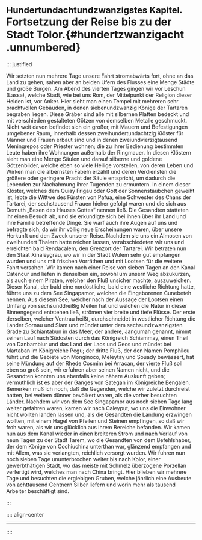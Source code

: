 # <small>Hundertundachtundzwanzigstes Kapitel.</small><br />Fortsetzung der Reise bis zu der Stadt Tolor.{#hundertzwanzigacht .unnumbered}

::: justified

Wir setzten nun mehrere Tage unsere Fahrt stromabwärts fort, ohne an das Land zu
gehen, sahen aber an beiden Ufern des Flusses eine Menge Städte und große
Burgen. Am Abend des vierten Tages gingen wir vor Leschun (Lassa), welche Stadt,
wie bei uns Rom, der Mittelpunkt der Religion dieser Heiden ist, vor Anker. Hier
sieht man einen Tempel mit mehreren sehr prachtvollen Gebäuden, in denen
siebenundzwanzig Könige der Tartaren begraben liegen. Diese Gräber sind alle mit
silbernen Platten bedeckt und mit verschieden gestalteten Götzen von demselben
Metalle geschmuckt. Nicht weit davon befindet sich ein großer, mit Mauern und
Befestigungen umgebener Raum, innerhalb dessen zweihundertundachtzig Klöster für
Männer und Frauen erbaut sind und in denen zweiundvierzigtausend Meningrepos
oder Priester wohnen; die zu ihrer Bedienung bestimmten Leute haben ihre
Wohnungen außerhalb der Ringmauer. In diesen Klöstern sieht man eine Menge
Säulen und darauf silberne und goldene Götzenbilder, welche eben so viele
Heilige vorstellen, von deren Leben und Wirken man die albernsten Fabeln erzählt
und deren Verdiensten die größere oder geringere Pracht der Säule entspricht, um
dadurch die Lebenden zur Nachahmung ihrer Tugenden zu ermuntern. In einem dieser
Klöster, welches dem Quiay Frigau oder Gott der Sonnenstäubchen geweiht ist,
lebte die Wittwe des Fürsten von Pafua, eine Schwester des Chans der Tartarei,
der sechstausend Frauen hieher gefolgt waren und die sich aus Demuth „Besen des
Hauses Gottes“ nennen ließ. Die Gesandten statteten ihr einen Besuch ab, und sie
erkundigte sich bei ihnen über ihr Land und ihre Familie betreffende Dinge. Sie
warf auch ihre Augen auf uns und befragte sich, da wir ihr völlig neue
Erscheinungen waren, über unsere Herkunft und den Zweck unserer Reise. Nachdem
sie uns ein Almosen von zweihundert Thalern hatte reichen lassen,
verabschiedeten wir uns und erreichten bald Rendacalem, den Grenzort der
Tartarei. Wir betraten nun den Staat Xinaleygrau, wo wir in der Stadt Wulem sehr
gut empfangen wurden und uns mit frischen Vorräthen und mit Lootsen für die
weitere Fahrt versahen. Wir kamen nach einer Reise von sieben Tagen an den Kanal
Catencur und liefen in denselben ein, sowohl um unsern Weg abzukürzen, als auch
einem Piraten, welcher den Fluß unsicher machte, auszuweichen. Dieser Kanal, der
bald eine nordöstliche, bald eine westliche Richtung hatte, führte uns zu dem
See Singapamor, welchen die Eingeborenen Cunebeteh nennen. Aus diesem See,
welcher nach der Aussage der Lootsen einen Umfang von sechsunddreißig Meilen hat
und welchen die Natur in dieser Binnengegend entstehen ließ, strömen vier breite
und tiefe Flüsse. Der erste derselben, welcher Ventrau heißt, durchschneidet in
westlicher Richtung die Lander Sornau und Siam und mündet unter dem
sechsundzwanzigsten Grade zu Schiantabun in das Meer, der andere, Jangumah
genannt, nimmt seinen Lauf nach Südosten durch das Königreich Schiammay, einen
Theil von Danbambiur und das Land der Laos und Geos und mündet bei Martaban im
Königreiche Pegu; der dritte Fluß, der den Namen Pomphileu führt und die Gebiete
von Monginoco, Meleytay und Souady bewässert, hat seine Mündung auf der Rhede
Cosmim bei Arracan, der vierte Fluß soll eben so groß sein, wir erfuhren aber
seinen Namen nicht, und die Gesandten konnten uns ebenfalls keine nähere
Auskunft geben; vermuthlich ist es aber der Ganges von Sategan im Königreiche
Bengalen. Bemerken muß ich noch, daß die Gegenden, welche wir zuletzt durchreist
hatten, bei weitem dünner bevölkert waren, als die vorher besuchten Länder.
Nachdem wir von dem See Singapamor aus noch sieben Tage lang weiter gefahren
waren, kamen wir nach Caleyput, wo uns die Einwohner nicht wollten landen lassen
und, als die Gesandten die Landung erzwingen wollten, mit einem Hagel von
Pfeilen und Steinen empfingen, so daß wir froh waren, als wir uns glücklich aus
ihrem Bereiche befanden. Wir kamen nun aus dem Kanal wieder in einen breiteren
Strom und nach Verlauf von neun Tagen zu der Stadt Tarem, wo die Gesandten von
dem Befehlshaber, der dem Könige von Cochiuchina unterthan war, glänzend
empfangen und mit Allem, was sie verlangten, reichlich versorgt wurden. Wir
fuhren nun noch sieben Tage ununterbrochen weiter bis nach Kolor, einer
gewerbthätigen Stadt, wo das meiste mit Schmelz überzogene Porzellan verfertigt
wird, welches man nach China bringt. Hier blieben wir mehrere Tage und besuchten
die ergiebigen Gruben, welche jährlich eine Ausbeute von achttausend Centnern
Silber liefern und worin mehr als tausend Arbeiter beschäftigt sind.


:::

:::: align-center
****
::::
